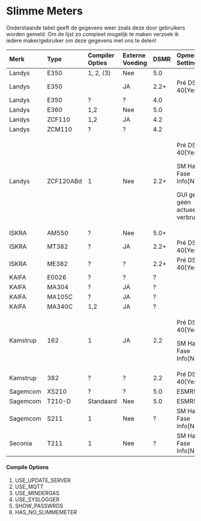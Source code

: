 # Slimme Meters

Onderstaande tabel geeft de gegevens weer zoals deze door gebruikers worden gemeld. Om de lijst zo compleet mogelijk te maken verzoek ik iedere maker/gebruiker om deze gegevens met ons te delen!

<table>
  <thead>
    <tr>
      <th style="text-align:left">Merk</th>
      <th style="text-align:left">Type</th>
      <th style="text-align:left">Compiler Opties</th>
      <th style="text-align:left">Externe Voeding</th>
      <th style="text-align:left">DSMR</th>
      <th style="text-align:left">Opmerking/ Setting</th>
      <th style="text-align:left">Werkt</th>
    </tr>
  </thead>
  <tbody>
    <tr>
      <td style="text-align:left">Landys</td>
      <td style="text-align:left">E350</td>
      <td style="text-align:left">1, 2, (3)</td>
      <td style="text-align:left">Nee</td>
      <td style="text-align:left">5.0</td>
      <td style="text-align:left"></td>
      <td style="text-align:left">OK!</td>
    </tr>
    <tr>
      <td style="text-align:left">Landys</td>
      <td style="text-align:left">E350</td>
      <td style="text-align:left"></td>
      <td style="text-align:left">JA</td>
      <td style="text-align:left">2.2+</td>
      <td style="text-align:left">Pr&#xE9; DSMR 40[Yes]</td>
      <td style="text-align:left">OK</td>
    </tr>
    <tr>
      <td style="text-align:left">Landys</td>
      <td style="text-align:left">E350</td>
      <td style="text-align:left">?</td>
      <td style="text-align:left">?</td>
      <td style="text-align:left">4.0</td>
      <td style="text-align:left"></td>
      <td style="text-align:left">ok</td>
    </tr>
    <tr>
      <td style="text-align:left">Landys</td>
      <td style="text-align:left">E360</td>
      <td style="text-align:left">1,2</td>
      <td style="text-align:left">Nee</td>
      <td style="text-align:left">5.0</td>
      <td style="text-align:left"></td>
      <td style="text-align:left">OK!</td>
    </tr>
    <tr>
      <td style="text-align:left">Landys</td>
      <td style="text-align:left">ZCF110</td>
      <td style="text-align:left">1,2</td>
      <td style="text-align:left">JA</td>
      <td style="text-align:left">4.2</td>
      <td style="text-align:left"></td>
      <td style="text-align:left">OK</td>
    </tr>
    <tr>
      <td style="text-align:left">Landys</td>
      <td style="text-align:left">ZCM110</td>
      <td style="text-align:left">?</td>
      <td style="text-align:left">?</td>
      <td style="text-align:left">4.2</td>
      <td style="text-align:left"></td>
      <td style="text-align:left">ok</td>
    </tr>
    <tr>
      <td style="text-align:left">Landys</td>
      <td style="text-align:left">ZCF120ABd</td>
      <td style="text-align:left">1</td>
      <td style="text-align:left">Nee</td>
      <td style="text-align:left">2.2+</td>
      <td style="text-align:left">
        <p></p>
        <p>Pr&#xE9; DSMR 40[Yes]</p>
        <p>SM Has Fase Info[No]</p>
        <p>GUI geeft g&#xE9;&#xE9;n actueel verbruik</p>
      </td>
      <td style="text-align:left">OK</td>
    </tr>
    <tr>
      <td style="text-align:left">ISKRA</td>
      <td style="text-align:left">AM550</td>
      <td style="text-align:left">?</td>
      <td style="text-align:left">Nee</td>
      <td style="text-align:left">5.0+</td>
      <td style="text-align:left"></td>
      <td style="text-align:left">OK!</td>
    </tr>
    <tr>
      <td style="text-align:left">ISKRA</td>
      <td style="text-align:left">MT382</td>
      <td style="text-align:left">?</td>
      <td style="text-align:left">JA</td>
      <td style="text-align:left">2.2+</td>
      <td style="text-align:left">Pr&#xE9; DSMR 40[Yes]</td>
      <td style="text-align:left">OK</td>
    </tr>
    <tr>
      <td style="text-align:left">ISKRA</td>
      <td style="text-align:left">ME382</td>
      <td style="text-align:left">?</td>
      <td style="text-align:left">?</td>
      <td style="text-align:left">2.2+</td>
      <td style="text-align:left">Pr&#xE9; DSMR 40[Yes]</td>
      <td style="text-align:left">ok</td>
    </tr>
    <tr>
      <td style="text-align:left">KAIFA</td>
      <td style="text-align:left">E0026</td>
      <td style="text-align:left">?</td>
      <td style="text-align:left">?</td>
      <td style="text-align:left">?</td>
      <td style="text-align:left"></td>
      <td style="text-align:left">?</td>
    </tr>
    <tr>
      <td style="text-align:left">KAIFA</td>
      <td style="text-align:left">MA304</td>
      <td style="text-align:left">?</td>
      <td style="text-align:left">JA</td>
      <td style="text-align:left">?</td>
      <td style="text-align:left"></td>
      <td style="text-align:left">OK!</td>
    </tr>
    <tr>
      <td style="text-align:left">KAIFA</td>
      <td style="text-align:left">MA105C</td>
      <td style="text-align:left">?</td>
      <td style="text-align:left">JA</td>
      <td style="text-align:left">?</td>
      <td style="text-align:left"></td>
      <td style="text-align:left">OK!</td>
    </tr>
    <tr>
      <td style="text-align:left">KAIFA</td>
      <td style="text-align:left">MA340C</td>
      <td style="text-align:left">1,2</td>
      <td style="text-align:left">JA</td>
      <td style="text-align:left">?</td>
      <td style="text-align:left"></td>
      <td style="text-align:left">OK!</td>
    </tr>
    <tr>
      <td style="text-align:left">Kamstrup</td>
      <td style="text-align:left">162</td>
      <td style="text-align:left">1</td>
      <td style="text-align:left">JA</td>
      <td style="text-align:left">2.2</td>
      <td style="text-align:left">
        <p>Pr&#xE9; DSMR 40[Yes]</p>
        <p>SM Has Fase Info[No]</p>
      </td>
      <td style="text-align:left">OK</td>
    </tr>
    <tr>
      <td style="text-align:left">Kamstrup</td>
      <td style="text-align:left">382</td>
      <td style="text-align:left">?</td>
      <td style="text-align:left">?</td>
      <td style="text-align:left">2.2</td>
      <td style="text-align:left">Pr&#xE9; DSMR 40[Yes]</td>
      <td style="text-align:left">?</td>
    </tr>
    <tr>
      <td style="text-align:left">Sagemcom</td>
      <td style="text-align:left">XS210</td>
      <td style="text-align:left">?</td>
      <td style="text-align:left">?</td>
      <td style="text-align:left">5.0</td>
      <td style="text-align:left">ESMR5</td>
      <td style="text-align:left">ok</td>
    </tr>
    <tr>
      <td style="text-align:left">Sagemcom</td>
      <td style="text-align:left">T210-D</td>
      <td style="text-align:left">Standaard</td>
      <td style="text-align:left">Nee</td>
      <td style="text-align:left">5.0</td>
      <td style="text-align:left">ESMR5</td>
      <td style="text-align:left">OK!</td>
    </tr>
    <tr>
      <td style="text-align:left">Sagemcom</td>
      <td style="text-align:left">S211</td>
      <td style="text-align:left">1</td>
      <td style="text-align:left">Nee</td>
      <td style="text-align:left">?</td>
      <td style="text-align:left">SM Has Fase Info[No]</td>
      <td style="text-align:left">OK!</td>
    </tr>
    <tr>
      <td style="text-align:left">Seconia</td>
      <td style="text-align:left">T211</td>
      <td style="text-align:left">1</td>
      <td style="text-align:left">Nee</td>
      <td style="text-align:left">?</td>
      <td style="text-align:left">SM Has Fase Info[No]</td>
      <td style="text-align:left">OK!</td>
    </tr>
  </tbody>
</table>

#### Compile Options

1. USE\_UPDATE\_SERVER
2. USE\_MQTT
3. USE\_MINDERGAS
4. USE\_SYSLOGGER
5. SHOW\_PASSWRDS
6. HAS\_NO\_SLIMMEMETER



### 

### 

